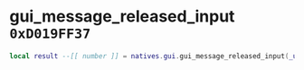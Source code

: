 # gui_message_released_input `0xD019FF37`

```lua
local result --[[ number ]] = natives.gui.gui_message_released_input(_unk0 --[[ number ]])
```
